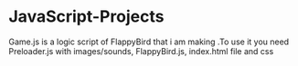 # JavaScript-Projects
Game.js is a logic script of FlappyBird that i am making .To use it you need Preloader.js with images/sounds, FlappyBird.js, index.html file and css
